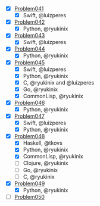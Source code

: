 - [X] [Problem041](https://projecteuler.net/problem=41)
	- [X] Swift, @luizperes
- [X] [Problem042](https://projecteuler.net/problem=42)
	- [X] Python, @ryukinix
- [X] [Problem043](https://projecteuler.net/problem=43)
	- [X] Swift, @luizperes
- [X] [Problem044](https://projecteuler.net/problem=44)
	- [X] Python, @ryukinix
- [X] [Problem045](https://projecteuler.net/problem=45)
	- [X] Swift, @luizperes
	- [X] Python, @ryukinix
	- [X] C, @ryukinix and @luizperes
	- [X] Go, @ryukinix
	- [X] CommonLisp, @ryukinix
- [X] [Problem046](https://projecteuler.net/problem=46)
	- [X] Python, @ryukinix
- [X] [Problem047](https://projecteuler.net/problem=47)
	- [X] Swift, @luizperes
	- [X] Python, @ryukinix
- [X] [Problem048](https://projecteuler.net/problem=48)
	- [X] Haskell, @tkovs
	- [X] Python, @ryukinix
	- [X] CommonLisp, @ryukinix
	- [ ] Clojure, @ryukinix
	- [ ] Go, @ryukinix
	- [ ] C, @ryukinix
- [X] [Problem049](https://projecteuler.net/problem=49)
	- [X] Python, @ryukinix
- [ ] [Problem050](https://projecteuler.net/problem=50)
